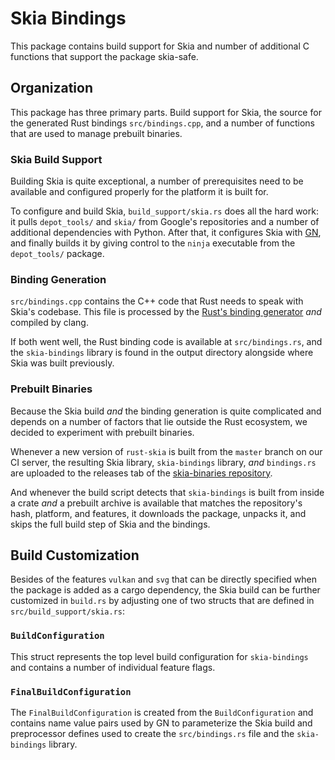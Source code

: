 # Skia Bindings

This package contains build support for Skia and number of additional C functions that support the package skia-safe.

## Organization

This package has three primary parts. Build support for Skia, the source for the generated Rust bindings `src/bindings.cpp`, and a number of functions that are used to manage prebuilt binaries.

### Skia Build Support

Building Skia is quite exceptional, a number of prerequisites need to be available and configured properly for the platform it is built for. 

To configure and build Skia, `build_support/skia.rs` does all the hard work: it pulls `depot_tools/` and `skia/` from Google's repositories and a number of additional dependencies with Python. After that, it configures Skia with [GN](<https://chromium.googlesource.com/chromium/src/tools/gn/+/48062805e19b4697c5fbd926dc649c78b6aaa138/README.md>), and finally builds it by giving control to the `ninja` executable from the `depot_tools/` package.

### Binding Generation

`src/bindings.cpp` contains the C++ code that Rust needs to speak with Skia's codebase. This file is processed by the [Rust's binding generator](<https://github.com/rust-lang/rust-bindgen>) _and_ compiled by clang.

If both went well, the Rust binding code is available at `src/bindings.rs`, and the `skia-bindings` library is found in the output directory alongside where Skia was built previously. 

### Prebuilt Binaries

Because the Skia build _and_ the binding generation is quite complicated and depends on a number of factors that lie outside the Rust ecosystem, we decided to experiment with prebuilt binaries.

Whenever a new version of `rust-skia` is built from the `master` branch on our CI server, the resulting Skia library, `skia-bindings` library, _and_ `bindings.rs` are uploaded to the releases tab of the [skia-binaries repository](<https://github.com/rust-skia/skia-binaries/releases>).

And whenever the build script detects that `skia-bindings` is built from inside a crate _and_ a prebuilt archive is available that matches the repository's hash, platform, and features, it downloads the package, unpacks it, and skips the full build step of Skia and the bindings.

## Build Customization

Besides of the features `vulkan` and `svg` that can be directly specified when the package is added as a cargo dependency, the Skia build can be further customized in `build.rs` by adjusting one of two structs that are defined in `src/build_support/skia.rs`:

### `BuildConfiguration`

This struct represents the top level build configuration for `skia-bindings` and contains a number of individual feature flags.

### `FinalBuildConfiguration`

The `FinalBuildConfiguration` is created from the `BuildConfiguration` and contains name value pairs used by GN to parameterize the Skia build and preprocessor defines used to create the `src/bindings.rs` file and the `skia-bindings` library.

